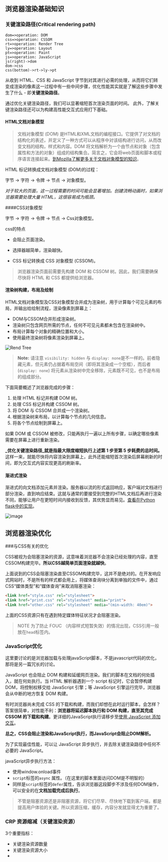 ## 浏览器渲染基础知识

### 关键渲染路径(Critical rendering path)

```flow
dom=>operation: DOM
css=>operation: CSSOM
rt=>operation: Render Tree
ly=>operation: Layout
pt=>operation: Paint
js=>operation: JavaScript
js(right)->dom
dom->css
css(bottom)->rt->ly->pt

```

从收到 HTML、CSS 和 JavaScript 字节到对其进行必需的处理，从而将它们转变成渲染的像素这一过程中有一些中间步骤，优化性能其实就是了解这些步骤中发生了什么 - 即**关键渲染路径**。

通过优化关键渲染路径，我们可以显著缩短首次渲染页面的时间。 此外，了解关键渲染路径还可以为构建高性能交互式应用打下基础。

#### HTML文档对象模型

> 文档对象模型 (DOM) 是HTML和XML文档的编程接口。它提供了对文档的结构化的表述，并定义了一种方式可以从程序中对该结构进行访问，从而改变文档的结构，样式和内容。DOM 将文档解析为一个由节点和对象（包含属性和方法的对象）组成的结构集合。简言之，它会将web页面和脚本或程序语言连接起来。[到Mozilla了解更多关于文档对象模型的知识](https://developer.mozilla.org/zh-CN/docs/Web/API/Document_Object_Model/Introduction#DOM_and_JavaScript)。

HTML 标记转换成文档对象模型 (DOM)的过程：

字节 → 字符 → 令牌 → 节点 → 对象模型。

*对于较大的页面，这一过程需要的时间可能会显著增加。创建流畅动画时，如果浏览器需要处理大量 HTML，这很容易成为瓶颈。*

####CSS对象模型

字节 → 字符 → 令牌 → 节点 → Css对象模型。

css的特点

* 会阻止页面渲染。

* 选择器越简单，渲染越快。
* CSS 标记转换成 CSS 对象模型 (CSSOM)。

> 浏览器渲染页面前需要先构建 DOM 和 CSSOM 树。因此，我们需要确保尽快将 HTML 和 CSS 都提供给浏览器。

#### 渲染树构建，布局及绘制

HTML文档对象模型及CSS对象模型合并成为渲染树，用于计算每个可见元素的布局，并输出给绘制流程，渲染像素到屏幕上：

* DOM与CSSOM合并形成渲染树。
* 渲染树只包含网页所需的节点，任何不可见元素都未包含在渲染树中。
* 布局计算每个对象的精确位置和大小。
* 使用最终渲染树将像素渲染到屏幕上。

![Rend Tree](https://developers.google.com/web/fundamentals/performance/critical-rendering-path/images/render-tree-construction.png)

> **Note:** 请注意 `visibility: hidden` 与 `display: none`是不一样的。前者隐藏元素，但元素仍占据着布局空间（即将其渲染成一个空框），而后者 (`display: none`) 将元素从渲染树中完全移除，元素既不可见，也不是布局的组成部分。

下面简要概述了浏览器完成的步骤：

1. 处理 HTML 标记并构建 DOM 树。
2. 处理 CSS 标记并构建 CSSOM 树。
3. 将 DOM 与 CSSOM 合并成一个渲染树。
4. 根据渲染树来布局，以计算每个节点的几何信息。
5. 将各个节点绘制到屏幕上。

如果 DOM 或 CSSOM 被修改，只能再执行一遍以上所有步骤，以确定哪些像素需要在屏幕上进行重新渲染。

**_优化关键渲染路径_就是指最大限度缩短执行上述第 1 步至第 5 步耗费的总时间。** 这样一来，就能尽快将内容渲染到屏幕上，此外还能缩短首次渲染后屏幕刷新的时间，即为交互式内容实现更高的刷新率。

#### 渐进式渲染

渐进式的向文档添加元素并渲染。服务器以流的形式返回响应，客户端对文档进行部分渲染，直到响应结束。这就与通常的要接受到完整的HTML文档后再进行渲染不同，能够让用户在更短时间内接收到反馈，其优势显而易见。[查看在Python flask中的实现](http://flask.pocoo.org/docs/1.0/patterns/streaming/#streaming-from-templates)。

![image](https://developers.google.com/web/fundamentals/performance/critical-rendering-path/images/progressive-rendering.png)

## 浏览器渲染优化

###与CSS有关的优化

CSS被视为会阻塞渲染的资源，这意味着浏览器不会渲染已经处理的内容，直至CSSOM构建完毕。**所以CSS越简单页面渲染就越快**。

上面说到的CSS会阻塞渲染直至CSSOM构建完毕，这并不是绝对的。在开发响应式网站时，不是所有的样式都会用上，将媒体查询块分离到单独的文件中，通过 CSS“媒体类型”和“媒体查询”来取消阻塞渲染：

```html
<link href="style.css" rel="stylesheet">
<link href="print.css" rel="stylesheet" media="print">
<link href="other.css" rel="stylesheet" media="(min-width: 40em)">
```

上面的CSS资源只有在遇到特定媒体特征状况才会阻塞渲染。

> NOTE 为了防止 FOUC （内容样式短暂失效）的情况出现，CSS引用一般放在`head`标签内。

### JavaScript优化

这里要讨论的是浏览器加载与处理javaScript脚本，不是javascript代码的优化，那将是另一篇冗长的讨论。

JavaScript 也会阻止 DOM 构建和延缓网页渲染。我们的脚本在文档的何处插入，就在何处执行。当 HTML 解析器遇到一个 script 标记时，它会暂停构建 DOM，将控制权移交给 JavaScript 引擎；等 JavaScript 引擎运行完毕，浏览器会从中断的地方恢复 DOM 构建。 

有时浏览器尚未完成 CSS 的下载和构建，而我们却想在此时运行脚本，会怎样？答案很简单，对性能不利：**浏览器将延迟脚本执行和 DOM 构建，直至其完成 CSSOM 的下载和构建**。更详细的JavaScript执行请移步至[使用 JavaScript 添加交互](https://developers.google.com/web/fundamentals/performance/critical-rendering-path/adding-interactivity-with-javascript#parser-blocking-vs-asynchronous-javascript)。

**总之，CSS会阻止渲染和JavaScript执行，而JavaScript会阻止DOM解析。**

为了实现最佳性能，可以让 JavaScript 异步执行，并去除关键渲染路径中任何不必要的 JavaScript。

javaScript异步执行方法：

* 使用window.onload事件
* `script`标签的`async` 属性。（在这里的脚本里面访问DOM是不明智的）
* 同样是`script`标签的`defer`属性，告诉浏览器这段脚步不涉及任何DOM操作，可以安全的在**文档加载完成后执行**。





> 不管是阻塞资源还是非阻塞资源，将它们尽早、尽快地下载到客户端，都是提高用户体验的关键。所以资源压缩，缓存，内容分发就显得尤为重要了。

### CRP 资源缩减（关键渲染资源）

3个重要指标：

* 关键渲染资源数量
* 关键渲染资源大小
* 





